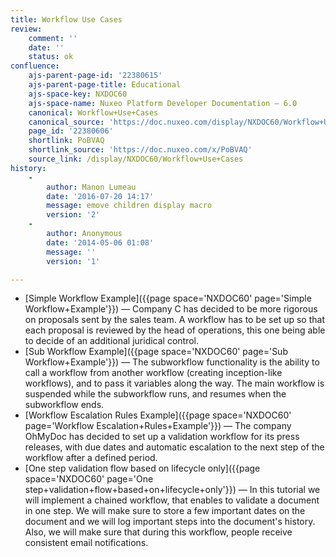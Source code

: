 ```yaml
---
title: Workflow Use Cases
review:
    comment: ''
    date: ''
    status: ok
confluence:
    ajs-parent-page-id: '22380615'
    ajs-parent-page-title: Educational
    ajs-space-key: NXDOC60
    ajs-space-name: Nuxeo Platform Developer Documentation — 6.0
    canonical: Workflow+Use+Cases
    canonical_source: 'https://doc.nuxeo.com/display/NXDOC60/Workflow+Use+Cases'
    page_id: '22380606'
    shortlink: PoBVAQ
    shortlink_source: 'https://doc.nuxeo.com/x/PoBVAQ'
    source_link: /display/NXDOC60/Workflow+Use+Cases
history:
    - 
        author: Manon Lumeau
        date: '2016-07-20 14:17'
        message: emove children display macro
        version: '2'
    - 
        author: Anonymous
        date: '2014-05-06 01:08'
        message: ''
        version: '1'

---
```

*   [Simple Workflow Example]({{page space='NXDOC60' page='Simple Workflow+Example'}})&nbsp;&mdash;&nbsp;<span class="smalltext">Company C has decided to be more rigorous on proposals sent by the sales team. A workflow has to be set up so that each proposal is reviewed by the head of operations, this one being able to decide of an additional juridical control.</span>
*   [Sub Workflow Example]({{page space='NXDOC60' page='Sub Workflow+Example'}})&nbsp;&mdash;&nbsp;<span class="smalltext">The subworkflow functionality is the ability to call a workflow from another workflow (creating inception-like workflows), and to pass it variables along the way. The main workflow is suspended while the subworkflow runs, and resumes when the subworkflow ends.</span>
*   [Workflow Escalation Rules Example]({{page space='NXDOC60' page='Workflow Escalation+Rules+Example'}})&nbsp;&mdash;&nbsp;<span class="smalltext">The company OhMyDoc has decided to set up a validation workflow for its press releases, with due dates and automatic escalation to the next step of the workflow after a defined period.</span>
*   [One step validation flow based on lifecycle only]({{page space='NXDOC60' page='One step+validation+flow+based+on+lifecycle+only'}})&nbsp;&mdash;&nbsp;<span class="smalltext">In this tutorial we will implement a chained workflow, that enables to validate a document in one step. We will make sure to store a few important dates on the document and we will log important steps into the document's history. Also, we will make sure that during this workflow, people receive consistent email notifications.</span>